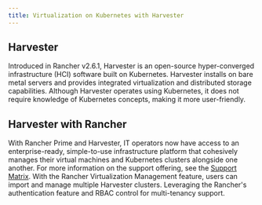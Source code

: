 ```yaml
---
title: Virtualization on Kubernetes with Harvester
---
```


## Harvester

Introduced in Rancher v2.6.1, Harvester is an open-source hyper-converged infrastructure (HCI) software built on Kubernetes. Harvester installs on bare metal servers and provides integrated virtualization and distributed storage capabilities. Although Harvester operates using Kubernetes, it does not require knowledge of Kubernetes concepts, making it more user-friendly.

## Harvester with Rancher

With Rancher Prime and Harvester, IT operators now have access to an enterprise-ready, simple-to-use infrastructure platform that cohesively manages their virtual machines and Kubernetes clusters alongside one another. For more information on the support offering, see the [Support Matrix](https://www.suse.com/suse-harvester/support-matrix/all-supported-versions/harvester-v1-2-0/). With the Rancher Virtualization Management feature, users can import and manage multiple Harvester clusters. Leveraging the Rancher's authentication feature and RBAC control for multi-tenancy support.
